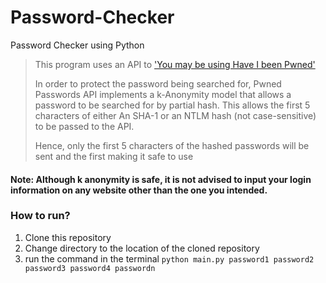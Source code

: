 # Password-Checker
Password Checker using Python

> This program uses an API to ['You may be using Have I been Pwned'](https://haveibeenpwned.com/)
> 
> In order to protect the password being searched for,
> Pwned Passwords API implements a k-Anonymity model that allows a password 
> to be searched for by partial hash. This allows the first 5 characters of either 
> An SHA-1 or an NTLM hash (not case-sensitive) to be passed to the API.
> 
> Hence, only the first 5 characters of the hashed passwords will be sent and the first making it safe to use

#### Note: Although k anonymity is safe, it is not advised to input your login information on any website other than the one you intended.

### How to run?
1. Clone this repository
2. Change directory to the location of the cloned repository 
3. run the command in the terminal ```python main.py password1 password2 password3 password4 passwordn ```